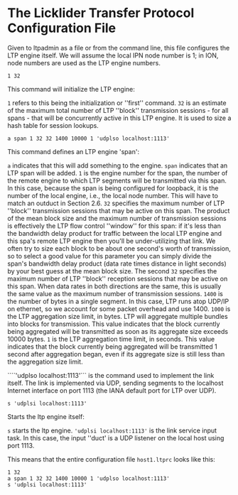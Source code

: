 # The Licklider Transfer Protocol Configuration File

Given to ltpadmin as a file or from the command line, this file configures the LTP engine itself. We will assume the local IPN node number is 1; in ION, node numbers are used as the LTP engine numbers.

````1 32````

This command will initialize the LTP engine:

`1` refers to this being the initialization or ''first'' command.
`32` is an estimate of the maximum total number of LTP ''block'' transmission sessions - for all spans - that will be concurrently active in this LTP engine. It is used to size a hash table for session lookups.

````a span 1 32 32 1400 10000 1 'udplso localhost:1113'````

This command defines an LTP engine 'span':

`a` indicates that this will add something to the engine.
`span` indicates that an LTP span will be added.
`1` is the engine number for the span, the number of the remote engine to which LTP segments will be transmitted via this span. In this case, because the span is being configured for loopback, it is the number of the local engine, i.e., the local node number. This will have to match an outduct in Section 2.6.
`32` specifies the maximum number of LTP ''block'' transmission sessions that may be active on this span. The product of the mean block size and the maximum number of transmission sessions is effectively the LTP flow control ''window'' for this span: if it's less than the bandwidth delay product for traffic between the local LTP engine and this spa's remote LTP engine then you'll be under-utilizing that link. We often try to size each block to be about one second's worth of transmission, so to select a good value for this parameter you can simply divide the span's bandwidth delay product (data rate times distance in light seconds) by your best guess at the mean block size.
The second `32` specifies the maximum number of LTP ''block'' reception sessions that may be active on this span. When data rates in both directions are the same, this is usually the same value as the maximum number of transmission sessions.
`1400` is the number of bytes in a single segment. In this case, LTP runs atop UDP/IP on ethernet, so we account for some packet overhead and use 1400.
`1000` is the LTP aggregation size limit, in bytes. LTP will aggregate multiple bundles into blocks for transmission. This value indicates that the block currently being aggregated will be transmitted as soon as its aggregate size exceeds 10000 bytes.
`1` is the LTP aggregation time limit, in seconds. This value indicates that the block currently being aggregated will be transmitted 1 second after aggregation began, even if its aggregate size is still less than the aggregation size limit.

````'udplso localhost:1113'``` is the command used to implement the link itself. The link is implemented via UDP, sending segments to the localhost Internet interface on port 1113 (the IANA default port for LTP over UDP).

````s 'udplsi localhost:1113'````

Starts the ltp engine itself:

`s` starts the ltp engine.
````'udplsi localhost:1113'```` is the link service input task. In this case, the input ''duct' is a UDP listener on the local host using port 1113.

This means that the entire configuration file `host1.ltprc` looks like this:

````
1 32
a span 1 32 32 1400 10000 1 'udplso localhost:1113'
s 'udplsi localhost:1113'
````

